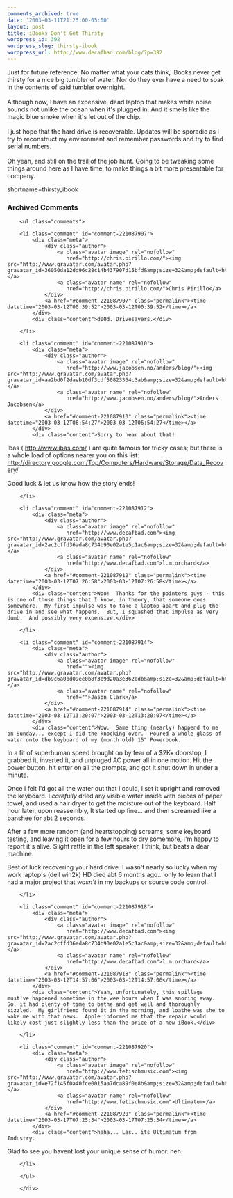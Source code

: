 ```yaml
---
comments_archived: true
date: '2003-03-11T21:25:00-05:00'
layout: post
title: iBooks Don't Get Thirsty
wordpress_id: 392
wordpress_slug: thirsty-ibook
wordpress_url: http://www.decafbad.com/blog/?p=392
---
```

Just for future reference:  No matter what your cats think, iBooks 
never get thirsty for a nice big tumbler of water.  Nor do they
ever have a need to soak in the contents of said tumbler overnight.
<br /><br />
Although now, I have an expensive, dead laptop that makes white
noise sounds not unlike the ocean when it's plugged in.  And it 
smells like the magic blue smoke when it's let out of the chip.
<br /><br />
I just hope that the hard drive is recoverable.  Updates will be
sporadic as I try to reconstruct my environment and remember passwords
and try to find serial numbers.
<br /><br />
Oh yeah, and still on the trail of the job hunt.  Going to be
tweaking some things around here as I have time, to make things
a bit more presentable for company.
<!--more-->
shortname=thirsty_ibook

<div id="comments" class="comments archived-comments">
            <h3>Archived Comments</h3>
            
        <ul class="comments">
            
        <li class="comment" id="comment-221087907">
            <div class="meta">
                <div class="author">
                    <a class="avatar image" rel="nofollow" 
                       href="http://chris.pirillo.com/"><img src="http://www.gravatar.com/avatar.php?gravatar_id=36050da12dd96c28c14b437907d15bfd&amp;size=32&amp;default=http://mediacdn.disqus.com/1320279820/images/noavatar32.png"/></a>
                    <a class="avatar name" rel="nofollow" 
                       href="http://chris.pirillo.com/">Chris Pirillo</a>
                </div>
                <a href="#comment-221087907" class="permalink"><time datetime="2003-03-12T00:39:52">2003-03-12T00:39:52</time></a>
            </div>
            <div class="content">d00d. Drivesavers.</div>
            
        </li>
    
        <li class="comment" id="comment-221087910">
            <div class="meta">
                <div class="author">
                    <a class="avatar image" rel="nofollow" 
                       href="http://www.jacobsen.no/anders/blog/"><img src="http://www.gravatar.com/avatar.php?gravatar_id=aa2bd0f2daeb10df3cdf50823364c3ab&amp;size=32&amp;default=http://mediacdn.disqus.com/1320279820/images/noavatar32.png"/></a>
                    <a class="avatar name" rel="nofollow" 
                       href="http://www.jacobsen.no/anders/blog/">Anders Jacobsen</a>
                </div>
                <a href="#comment-221087910" class="permalink"><time datetime="2003-03-12T06:54:27">2003-03-12T06:54:27</time></a>
            </div>
            <div class="content">Sorry to hear about that!

Ibas ( http://www.ibas.com/ ) are quite famous for tricky cases; but there is a whole load of options nearer you on this list: 
http://directory.google.com/Top/Computers/Hardware/Storage/Data_Recovery/

Good luck & let us know how the story ends!</div>
            
        </li>
    
        <li class="comment" id="comment-221087912">
            <div class="meta">
                <div class="author">
                    <a class="avatar image" rel="nofollow" 
                       href="http://www.decafbad.com"><img src="http://www.gravatar.com/avatar.php?gravatar_id=2ac2cffd36ada8c734b90e02a1e5c1ac&amp;size=32&amp;default=http://mediacdn.disqus.com/1320279820/images/noavatar32.png"/></a>
                    <a class="avatar name" rel="nofollow" 
                       href="http://www.decafbad.com">l.m.orchard</a>
                </div>
                <a href="#comment-221087912" class="permalink"><time datetime="2003-03-12T07:26:58">2003-03-12T07:26:58</time></a>
            </div>
            <div class="content">Woo!  Thanks for the pointers guys - this is one of those things that I know, in theory, that someone does somewhere.  My first impulse was to take a laptop apart and plug the drive in and see what happens.  But, I squashed that impulse as very dumb.  And possibly very expensive.</div>
            
        </li>
    
        <li class="comment" id="comment-221087914">
            <div class="meta">
                <div class="author">
                    <a class="avatar image" rel="nofollow" 
                       href=""><img src="http://www.gravatar.com/avatar.php?gravatar_id=db9c6a0bd09ee0b8f3e9d20a3e362edb&amp;size=32&amp;default=http://mediacdn.disqus.com/1320279820/images/noavatar32.png"/></a>
                    <a class="avatar name" rel="nofollow" 
                       href="">Jason Clark</a>
                </div>
                <a href="#comment-221087914" class="permalink"><time datetime="2003-03-12T13:20:07">2003-03-12T13:20:07</time></a>
            </div>
            <div class="content">Wow.  Same thing (nearly) happend to me on Sunday... except I did the knocking over.  Poured a whole glass of water onto the keyboard of my (month old) 15" Powerbook.

In a fit of superhuman speed brought on by fear of a $2K+ doorstop, I grabbed it, inverted it, and unpluged AC power all in one motion.  Hit the power button, hit enter on all the prompts, and got it shut down in under a minute.

Once I felt I'd got all the water out that I could, I set it upright and removed the keyboard.  I *carefully* dried any visible water inside with pieces of paper towel, and used a hair dryer to get the moisture out of the keyboard.  Half hour later, upon reassembly, It started up fine... and then screamed like a banshee for abt 2 seconds.

After a few more random (and heartstopping) screams, some keyboard testing, and leaving it open for a few hours to dry somemore, I'm happy to report it's alive.  Slight rattle in the left speaker, I think, but beats a dear machine.  

Best of luck recovering your hard drive.  I wasn't nearly so lucky when my work laptop's (dell win2k) HD died abt 6 months ago... only to learn that I had a major project that *wasn't* in my backups or source code control.</div>
            
        </li>
    
        <li class="comment" id="comment-221087918">
            <div class="meta">
                <div class="author">
                    <a class="avatar image" rel="nofollow" 
                       href="http://www.decafbad.com"><img src="http://www.gravatar.com/avatar.php?gravatar_id=2ac2cffd36ada8c734b90e02a1e5c1ac&amp;size=32&amp;default=http://mediacdn.disqus.com/1320279820/images/noavatar32.png"/></a>
                    <a class="avatar name" rel="nofollow" 
                       href="http://www.decafbad.com">l.m.orchard</a>
                </div>
                <a href="#comment-221087918" class="permalink"><time datetime="2003-03-12T14:57:06">2003-03-12T14:57:06</time></a>
            </div>
            <div class="content">Yeah, unfortunately, this spillage must've happened sometime in the wee hours when I was snoring away. So, it had plenty of time to bathe and get well and thoroughly sizzled.  My girlfriend found it in the morning, and loathe was she to wake me with that news.  Apple informed me that the repair would likely cost just slightly less than the price of a new iBook.</div>
            
        </li>
    
        <li class="comment" id="comment-221087920">
            <div class="meta">
                <div class="author">
                    <a class="avatar image" rel="nofollow" 
                       href="http://www.fetischmusic.com"><img src="http://www.gravatar.com/avatar.php?gravatar_id=e72f145f0a40fce0015aa7dca89f0e8b&amp;size=32&amp;default=http://mediacdn.disqus.com/1320279820/images/noavatar32.png"/></a>
                    <a class="avatar name" rel="nofollow" 
                       href="http://www.fetischmusic.com">Ultimatum</a>
                </div>
                <a href="#comment-221087920" class="permalink"><time datetime="2003-03-17T07:25:34">2003-03-17T07:25:34</time></a>
            </div>
            <div class="content">haha... Les.. its Ultimatum from Industry.
Glad to see you havent lost your unique sense of humor. heh.</div>
            
        </li>
    
        </ul>
    
        </div>
    